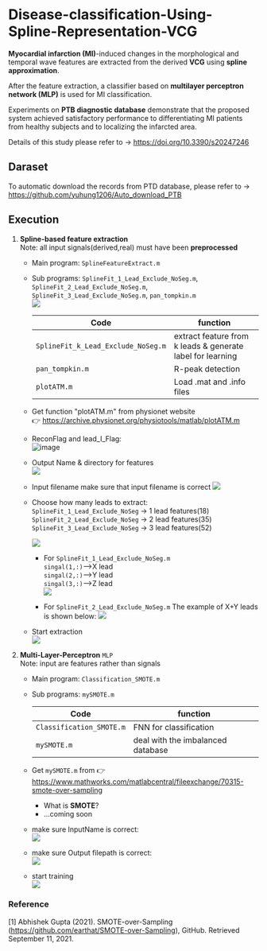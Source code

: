 # Disease-classification-Using-Spline-Representation-VCG  





**Myocardial infarction (MI)**-induced changes in the morphological and temporal wave features are extracted from the derived **VCG** using **spline approximation**.  

After the feature extraction, a classifier based on **multilayer perceptron network (MLP)** is used for MI classification.  

Experiments on **PTB diagnostic database** demonstrate that the proposed system achieved satisfactory performance to differentiating MI patients from healthy subjects and to localizing the infarcted area.  

Details of this study please refer to -> https://doi.org/10.3390/s20247246
  
  
## Daraset    

To automatic download the records from PTD database,
  please refer to -> https://github.com/yuhung1206/Auto_download_PTB  
  
## Execution  

1. **Spline-based feature extraction**  
    Note: all input signals(derived,real) must have been **preprocessed**  
      
    - Main program: `SplineFeatureExtract.m`  
    - Sub programs: `SplineFit_1_Lead_Exclude_NoSeg.m`, `SplineFit_2_Lead_Exclude_NoSeg.m`, `SplineFit_3_Lead_Exclude_NoSeg.m`, `pan_tompkin.m`  
    ![](https://i.imgur.com/TJtLpc3.png)   
                
      |Code |function|
      |-----|--------|
      |`SplineFit_k_Lead_Exclude_NoSeg.m`|extract feature from k leads & generate label for learning |
      |`pan_tompkin.m`|R-peak detection      |   
      |`plotATM.m`| Load .mat and .info files
        
    -  Get function "plotATM.m" from physionet website  
      :point_right: https://archive.physionet.org/physiotools/matlab/plotATM.m 
    
    
    - ReconFlag and lead_I_Flag:  
      ![image](https://user-images.githubusercontent.com/78803926/132938811-b585364c-f83e-4b1c-aca9-2d566fe5d6ef.png)
  
  
    - Output Name & directory for features  
      ![](https://i.imgur.com/VNY5v8I.png)
    - Input filename
    make sure that input filename is correct
    ![](https://i.imgur.com/YvygQyJ.png)

    - Choose how many leads to extract:  
      `SplineFit_1_Lead_Exclude_NoSeg` -> 1 lead features(18)  
      `SplineFit_2_Lead_Exclude_NoSeg` -> 2 lead features(35)
      `SplineFit_3_Lead_Exclude_NoSeg` -> 3 lead features(52)
          
        ![](https://i.imgur.com/nUn0MeP.png)
    
        - For `SplineFit_1_Lead_Exclude_NoSeg.m`  
          `singal(1,:)`-->X lead  
          `singal(2,:)`-->Y lead  
          `singal(3,:)`-->Z lead  
          ![](https://i.imgur.com/go6UP8R.png)
        
       - For `SplineFit_2_Lead_Exclude_NoSeg.m`
       The example of X+Y leads is shown below: 
        ![](https://i.imgur.com/gj8059A.png)
        
    - Start extraction  
      ![](https://i.imgur.com/v8Tf9jK.png)
 
 2. **Multi-Layer-Perceptron** `MLP`  
    Note: input are features rather than signals  
    
     - Main program: `Classification_SMOTE.m`
     - Sub programs: `mySMOTE.m`
    
        |Code |function|
        |-----|--------|
        |`Classification_SMOTE.m`|FNN for classification|
        |`mySMOTE.m`|deal with the imbalanced database|  
    
    - Get `mySMOTE.m` from :point_right: https://www.mathworks.com/matlabcentral/fileexchange/70315-smote-over-sampling  
       - What is **SMOTE**?  
       - ...coming soon
    
    - make sure InputName is correct:   
      ![](https://i.imgur.com/80m5B9v.png)

    - make sure Output filepath is correct:  
      ![](https://i.imgur.com/K00bPin.png)
    
    - start training  
     ![](https://i.imgur.com/qk6hEZM.png)


### Reference
[1] Abhishek Gupta (2021). SMOTE-over-Sampling (https://github.com/earthat/SMOTE-over-Sampling), GitHub. Retrieved September 11, 2021.

  
